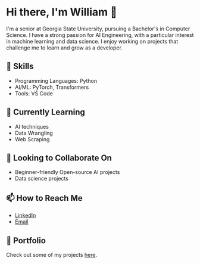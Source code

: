 # Hi there, I'm William 👋

I'm a senior at Georgia State University, pursuing a Bachelor's in Computer Science. I have a strong passion for AI Engineering, with a particular interest in machine learning and data science. I enjoy working on projects that challenge me to learn and grow as a developer.

## 🔧 Skills
- Programming Languages: Python
- AI/ML: PyTorch, Transformers
- Tools: VS Code

## 🌱 Currently Learning
- AI techniques
- Data Wrangling
- Web Scraping

## 👯 Looking to Collaborate On
- Beginner-friendly Open-source AI projects
- Data science projects

## 📫 How to Reach Me
- [LinkedIn](www.linkedin.com/in/william-zheng-cutting-edge)
- [Email](official.william.zheng@gmail.com)

## 💼 Portfolio
Check out some of my projects [here](https://github.com/wz-cutting-edge?tab=repositories).


